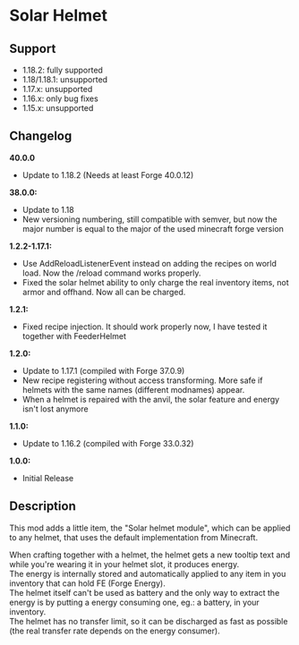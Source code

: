 # Solar Helmet

## Support

- 1.18.2: fully supported
- 1.18/1.18.1: unsupported
- 1.17.x: unsupported
- 1.16.x: only bug fixes
- 1.15.x: unsupported

## Changelog
**40.0.0**

- Update to 1.18.2 (Needs at least Forge 40.0.12)

**38.0.0:**

- Update to 1.18
- New versioning numbering, still compatible with semver, but now the major number is equal to the major of the used minecraft forge version

**1.2.2-1.17.1:**

- Use AddReloadListenerEvent instead on adding the recipes on world load. Now the /reload command works properly.
- Fixed the solar helmet ability to only charge the real inventory items, not armor and offhand. Now all can be charged.

**1.2.1:**

- Fixed recipe injection. It should work properly now, I have tested it together with FeederHelmet

**1.2.0:**

- Update to 1.17.1 (compiled with Forge 37.0.9)
- New recipe registering without access transforming. More safe if helmets with the same names (different modnames) appear.
- When a helmet is repaired with the anvil, the solar feature and energy isn't lost anymore

**1.1.0:**

- Update to 1.16.2 (compiled with Forge 33.0.32)

**1.0.0:**

- Initial Release

## Description

This mod adds a little item, the "Solar helmet module", which can be applied to any helmet, that uses the default implementation from Minecraft.

When crafting together with a helmet, the helmet gets a new tooltip text and while you're wearing it in your helmet slot, it produces energy.  
The energy is internally stored and automatically applied to any item in you inventory that can hold FE (Forge Energy).  
The helmet itself can't be used as battery and the only way to extract the energy is by putting a energy consuming one, eg.: a battery, in your inventory.  
The helmet has no transfer limit, so it can be discharged as fast as possible (the real transfer rate depends on the energy consumer).
